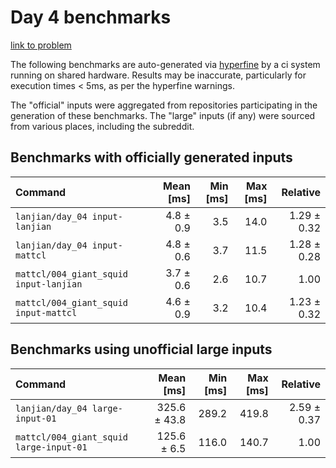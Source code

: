 # Day 4 benchmarks

[link to problem](http://adventofcode.com/2021/day/4)

The following benchmarks are auto-generated via [hyperfine](https://github.com/sharkdp/hyperfine) by a ci system running on shared hardware. Results may be inaccurate, particularly for execution times < 5ms, as per the hyperfine warnings.

The "official" inputs were aggregated from repositories participating in the generation of these benchmarks. The "large" inputs (if any) were sourced from various places, including the subreddit.

## Benchmarks with officially generated inputs
| Command | Mean [ms] | Min [ms] | Max [ms] | Relative |
|:---|---:|---:|---:|---:|
| `lanjian/day_04 input-lanjian` | 4.8 ± 0.9 | 3.5 | 14.0 | 1.29 ± 0.32 |
| `lanjian/day_04 input-mattcl` | 4.8 ± 0.6 | 3.7 | 11.5 | 1.28 ± 0.28 |
| `mattcl/004_giant_squid input-lanjian` | 3.7 ± 0.6 | 2.6 | 10.7 | 1.00 |
| `mattcl/004_giant_squid input-mattcl` | 4.6 ± 0.9 | 3.2 | 10.4 | 1.23 ± 0.32 |
## Benchmarks using unofficial large inputs
| Command | Mean [ms] | Min [ms] | Max [ms] | Relative |
|:---|---:|---:|---:|---:|
| `lanjian/day_04 large-input-01` | 325.6 ± 43.8 | 289.2 | 419.8 | 2.59 ± 0.37 |
| `mattcl/004_giant_squid large-input-01` | 125.6 ± 6.5 | 116.0 | 140.7 | 1.00 |
